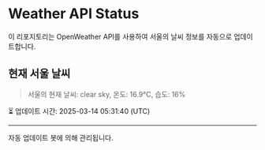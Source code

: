 
# Weather API Status

이 리포지토리는 OpenWeather API를 사용하여 서울의 날씨 정보를 자동으로 업데이트합니다.

## 현재 서울 날씨
> 서울의 현재 날씨: clear sky, 온도: 16.9°C, 습도: 16%

⏳ 업데이트 시간: 2025-03-14 05:31:40 (UTC)

---
자동 업데이트 봇에 의해 관리됩니다.
